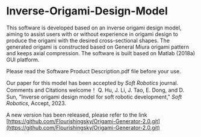 # Inverse-Origami-Design-Model
This software is developed based on an inverse origami design model, aiming to assist users with or without experience in origami design to produce the origami with the desired cross-sectional shapes. The generated origami is constructed based on General Miura origami pattern and keeps axial compression. The software is built based on Matlab (2018a) GUI platform. 

Please read the Software Product Description.pdf file before your use.

Our paper for this model has been accepted by *Soft Robotics* journal. Comments and Citations welcome！
Q. Hu, J. Li, J. Tao, E. Dong, and D. Sun, "Inverse origami design model for soft robotic development," *Soft Robotics*, Accept, 2023.

A new version has been released, please refer to the link [https://github.com/Flourishingsky/Origami-Generator-2.0.git](https://github.com/Flourishingsky/Origami-Generator-2.0.git)
